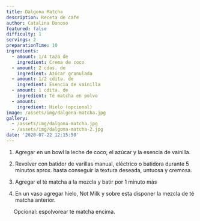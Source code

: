 ```yaml
---
title: Dalgona Matcha
description: Receta de cafe
author: Catalina Donoso
featured: false
difficulty: 1
servings: 2
preparationTime: 10
ingredients:
  - amount: 1/4 taza de
    ingredient: Crema de coco
  - amount: 2 cdas. de
    ingredient: Azúcar granulada
  - amount: 1/2 cdita. de
    ingredient: Esencia de vainilla
  - amount: 1 cdita. de
    ingredient: Té matcha en polvo
  - amount:  
    ingredient: Hielo (opcional)
image: /assets/img/dalgona-matcha.jpg
gallery:
  - /assets/img/dalgona-matcha.jpg
  - /assets/img/dalgona-matcha-2.jpg
date: '2020-07-22 12:15:50'
---
```

1. Agregar en un bowl la leche de coco, el azúcar y la esencia de vainilla.		

2. Revolver con batidor de varillas manual, eléctrico o batidora durante 5 minutos aprox. hasta conseguir la textura deseada, untuosa y cremosa.			

3. Agregar el té matcha a la mezcla y batir por 1 minuto más			

4. En un vaso agregar hielo, Not Milk y sobre esta disponer la mezcla de té matcha anterior.		

&nbsp;&nbsp;&nbsp;&nbsp; Opcional: espolvorear té matcha encima.

